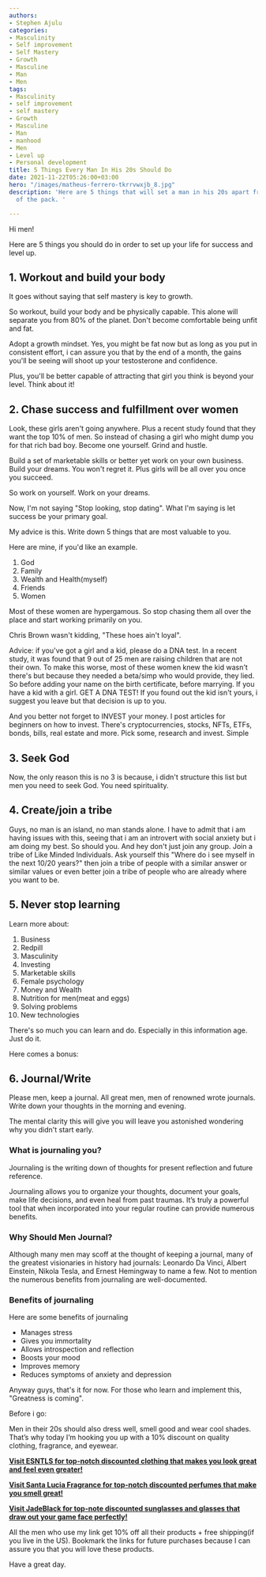 ```yaml
---
authors:
- Stephen Ajulu
categories:
- Masculinity
- Self improvement
- Self Mastery
- Growth
- Masculine
- Man
- Men
tags:
- Masculinity
- self improvement
- self mastery
- Growth
- Masculine
- Man
- manhood
- Men
- Level up
- Personal development
title: 5 Things Every Man In His 20s Should Do
date: 2021-11-22T05:26:00+03:00
hero: "/images/matheus-ferrero-tkrrvwxjb_8.jpg"
description: 'Here are 5 things that will set a man in his 20s apart from the rest
  of the pack. '

---
```

Hi men! 

Here are 5 things you should do in order to set up your life for success and level up.

## 1. Workout and build your body

It goes without saying that self mastery is key to growth. 

So workout, build your body and be physically capable. This alone will separate you from 80% of the planet. Don't become comfortable being unfit and fat. 

Adopt a growth mindset. Yes, you might be fat now but as long as you put in consistent effort, i can assure you that by the end of a month, the gains you'll be seeing will shoot up your testosterone and confidence. 

Plus, you'll be better capable of attracting that girl you think is beyond your level. Think about it!

## 2. Chase success and fulfillment over women

Look, these girls aren't going anywhere. Plus a recent study found that they want the top 10% of men. So instead of chasing a girl who might dump you for that rich bad boy. Become one yourself. Grind and hustle. 

Build a set of marketable skills or better yet work on your own business. Build your dreams. You won't regret it. Plus girls will be all over you once you succeed. 

So work on yourself. Work on your dreams. 

Now, I'm not saying "Stop looking, stop dating". What I'm saying is let success be your primary goal. 

My advice is this. Write down 5 things that are most valuable to you. 

Here are mine, if you'd like an example. 

1. God
2. Family
3. Wealth and Health(myself)
4. Friends
5. Women

Most of these women are hypergamous. So stop chasing them all over the place and start working primarily on you. 

Chris Brown wasn't kidding, "These hoes ain't loyal". 

Advice: if you've got a girl and a kid, please do a DNA test. In a recent study, it was found that 9 out of 25 men are raising children that are not their own. To make this worse, most of these women knew the kid wasn't there's but because they needed a beta/simp who would provide, they lied. So before adding your name on the birth certificate, before marrying. If you have a kid with a girl. GET A DNA TEST! If you found out the kid isn't yours, i suggest you leave but that decision is up to you. 

And you better not forget to INVEST your money. I post articles for beginners on how to invest. There's cryptocurrencies, stocks, NFTs, ETFs, bonds, bills, real estate and more. Pick some, research and invest. Simple

## 3. Seek God

Now, the only reason this is no 3 is because, i didn't structure this list but men you need to seek God. You need spirituality. 

## 4. Create/join a tribe

Guys, no man is an island, no man stands alone. I have to admit that i am having issues with this, seeing that i am an introvert with social anxiety but i am doing my best. So should you. And hey don't just join any group. Join a tribe of Like Minded Individuals. Ask yourself this "Where do i see myself in the next 10/20 years?" then join a tribe of people with a similar answer or similar values or even better join a tribe of people who are already where you want to be. 

## 5. Never stop learning

Learn more about:

 1. Business
 2. Redpill
 3. Masculinity 
 4. Investing
 5. Marketable skills
 6. Female psychology
 7. Money and Wealth 
 8. Nutrition for men(meat and eggs) 
 9. Solving problems 
10. New technologies

There's so much you can learn and do. Especially in this information age. Just do it. 

Here comes a bonus:

## 6. Journal/Write

Please men, keep a journal. All great men, men of renowned wrote journals. Write down your thoughts in the morning and evening. 

The mental clarity this will give you will leave you astonished wondering why you didn't start early. 

### What is journaling you? 

Journaling is the writing down of thoughts for present reflection and future reference. 

Journaling allows you to organize your thoughts, document your goals, make life decisions, and even heal from past traumas. It’s truly a powerful tool that when incorporated into your regular routine can provide numerous benefits.

### Why Should Men Journal?

Although many men may scoff at the thought of keeping a journal, many of the greatest visionaries in history had journals: Leonardo Da Vinci, Albert Einstein, Nikola Tesla, and Ernest Hemingway to name a few. Not to mention the numerous benefits from journaling are well-documented.

### Benefits of journaling 

Here are some benefits of journaling

* Manages stress
* Gives you immortality
* Allows introspection and reflection
* Boosts your mood
* Improves memory
* Reduces symptoms of anxiety and depression

Anyway guys, that's it for now. For those who learn and implement this, "Greatness is coming". 

Before i go:

Men in their 20s should also dress well, smell good and wear cool shades. That’s why today I’m hooking you up with a 10% discount on quality clothing, fragrance, and eyewear.

[**Visit ESNTLS for top-notch discounted clothing that makes you look great and feel even greater!**](https://www.esntls.co/?ref=kuzqn53jomp-)

[**Visit Santa Lucia Fragrance for top-notch discounted perfumes that make you smell great!**](https://santaluciafragrance.com/?ref=kuzqn53jomp-)

[**Visit JadeBlack for top-note discounted sunglasses and glasses that draw out your game face perfectly!**](https://www.jadeblack.co/?ref=kuzqn53jomp-)

All the men who use my link get 10% off all their products + free shipping(if you live in the US). Bookmark the links for future purchases because I can assure you that you will love these products.

Have a great day.